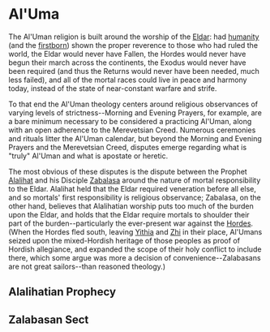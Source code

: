 # Al'Uma

The Al'Uman religion is built around the worship of the [Eldar](/Races/Eldar.md): had [humanity](/Races/Humans.md) (and the [firstborn](/Races/Firstborn.md)) shown the proper reverence to those who had ruled the world, the Eldar would never have Fallen, the Hordes would never have begun their march across the continents, the Exodus would never have been required (and thus the Returns would never have been needed, much less failed), and all of the mortal races could live in peace and harmony today, instead of the state of near-constant warfare and strife.

To that end the Al'Uman theology centers around religious observances of varying levels of strictness--Morning and Evening Prayers, for example, are a bare minimum necessary to be considered a practicing Al'Uman, along with an open adherence to the Merevetsian Creed. Numerous ceremonies and rituals litter the Al'Uman calendar, but beyond the Morning and Evening Prayers and the Merevetsian Creed, disputes emerge regarding what is "truly" Al'Uman and what is apostate or heretic.

The most obvious of these disputes is the dispute between the Prophet [Alalihat](/People/Alalihat.md) and his Disciple [Zabalasa](/People/Zabalasa.md) around the nature of mortal responsibility to the Eldar. Alalihat held that the Eldar required veneration before all else, and so mortals' first responsibility is religious observance; Zabalasa, on the other hand, believes that Alalihatian worship puts too much of the burden upon the Eldar, and holds that the Eldar require mortals to shoulder their part of the burden--particularly the ever-present war against the [Hordes](/Races/Hordes.md). (When the Hordes fled south, leaving [Yithia](/Nations/Yithia.md) and [Zhi](/Nations/Zhi.md) in their place, Al'Umans seized upon the mixed-Hordish heritage of those peoples as proof of Hordish allegiance, and expanded the scope of their holy conflict to include there, which some argue was more a decision of convenience--Zalabasans are not great sailors--than reasoned theology.)

## Alalihatian Prophecy

## Zalabasan Sect

